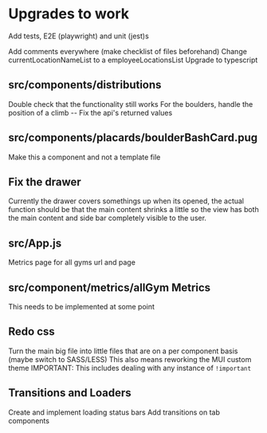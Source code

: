 # Upgrades to work
Add tests, E2E (playwright) and unit (jest)s

Add comments everywhere (make checklist of files beforehand)
Change currentLocationNameList to a employeeLocationsList
Upgrade to typescript

  ## src/components/distributions
  Double check that the functionality still works
    For the boulders, handle the position of a climb
      -- Fix the api's returned values

  ## src/components/placards/boulderBashCard.pug
  Make this a component and not a template file

  ## Fix the drawer
  Currently the drawer covers somethings up when its opened, the actual function should be that the main content shrinks a little so the view has both the main content and side bar completely visible to the user.

  ## src/App.js
  Metrics page for all gyms url and page

  ## src/component/metrics/allGym Metrics
  This needs to be implemented at some point

  ## Redo css
  Turn the main big file into little files that are on a per component basis (maybe switch to SASS/LESS)
  This also means reworking the MUI custom theme
  IMPORTANT: This includes dealing with any instance of `!important`

  ## Transitions and Loaders
  Create and implement loading status bars
  Add transitions on tab components